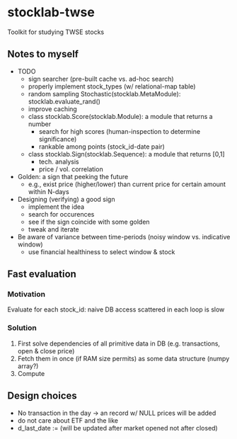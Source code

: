 # stocklab-twse
Toolkit for studying TWSE stocks

## Notes to myself
- TODO
  - sign searcher (pre-built cache vs. ad-hoc search)
  - properly implement stock_types (w/ relational-map table)
  - random sampling Stochastic(stocklab.MetaModule): stocklab.evaluate_rand()
  - improve caching
  - class stocklab.Score(stocklab.Module): a module that returns a number
    - search for high scores (human-inspection to determine significance)
    - rankable among points (stock_id-date pair)
  - class stocklab.Sign(stocklab.Sequence): a module that returns [0,1]
    - tech. analysis
    - price / vol. correlation
- Golden: a sign that peeking the future
  - e.g., exist price (higher/lower) than current price for certain amount within N-days
- Designing (verifying) a good sign
  - implement the idea
  - search for occurences
  - see if the sign coincide with some golden
  - tweak and iterate
- Be aware of variance between time-periods (noisy window vs. indicative window)
  - use financial healthiness to select window & stock

## Fast evaluation
### Motivation
Evaluate for each stock_id: naive DB access scattered in each loop is slow
### Solution
1. First solve dependencies of all primitive data in DB (e.g. transactions, open & close price)
2. Fetch them in once (if RAM size permits) as some data structure (numpy array?)
3. Compute 

## Design choices
- No transaction in the day -> an record w/ NULL prices will be added
- do not care about ETF and the like
- d_last_date := (will be updated after market opened not after closed)
